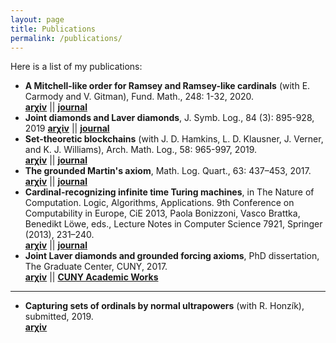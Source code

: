 ```yaml
---
layout: page
title: Publications
permalink: /publications/
---
```


Here is a list of my publications:
* **A Mitchell-like order for Ramsey and Ramsey-like cardinals** (with E. Carmody and V. Gitman), Fund. Math., 248: 1-32, 2020.  
  [**arχiv**](https://arxiv.org/abs/1609.07645) \|\| [**journal**](https://www.impan.pl/en/publishing-house/journals-and-series/fundamenta-mathematicae/all/248/1/113217/a-mitchell-like-order-for-ramsey-and-ramsey-like-cardinals)
* **Joint diamonds and Laver diamonds**, J. Symb. Log., 84 (3): 895-928, 2019
  [**arχiv**](https://arxiv.org/abs/1708.02145) \|\| [**journal**](https://www.cambridge.org/core/journals/journal-of-symbolic-logic/article/abs/joint-diamonds-and-laver-diamonds/D57869E486DDDED1F7C9FB43FE2F03DD)
* **Set-theoretic blockchains** (with J. D. Hamkins, L. D. Klausner, J. Verner, and K. J. Williams), Arch. Math. Log., 58: 965-997, 2019.  
  [**arχiv**](https://arxiv.org/abs/1808.01509) \|\| [**journal**](https://link.springer.com/article/10.1007%2Fs00153-019-00672-z)
* **The grounded Martin's axiom**, Math. Log. Quart., 63: 437–453, 2017.  
  [**arχiv**](https://arxiv.org/abs/1610.03862) \|\| [**journal**](http://onlinelibrary.wiley.com/doi/10.1002/malq.201600097/abstract)
* **Cardinal-recognizing infinite time Turing machines**, in The Nature of Computation. Logic, Algorithms, Applications. 9th Conference on Computability in Europe, CiE 2013, Paola Bonizzoni, Vasco Brattka, Benedikt Löwe, eds., Lecture Notes in Computer Science 7921, Springer (2013), 231–240.  
  [**arχiv**](http://arxiv.org/abs/1310.5590) \|\| [**journal**](http://link.springer.com/chapter/10.1007%2F978-3-642-39053-1_27)
* **Joint Laver diamonds and grounded forcing axioms**, PhD dissertation, The Graduate Center, CUNY, 2017.  
  [**arχiv**](https://arxiv.org/abs/1705.04422) \|\| [**CUNY Academic Works**](https://academicworks.cuny.edu/gc_etds/2122/)
  
---------------

* **Capturing sets of ordinals by normal ultrapowers** (with R. Honzík), submitted, 2019.  
  [**arχiv**](https://arxiv.org/abs/1902.10638)